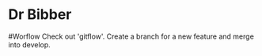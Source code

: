 # Dr Bibber

#Worflow
Check out 'gitflow'. Create a branch for a new feature and merge into develop.
